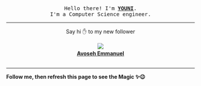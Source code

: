 <p align='center'>
    <samp>Hello there! I'm <b><a href='https://github.com/abdelyouni'>YOUNI</a></b>.<br>
        I'm a Computer Science engineer.
    </samp>
</p>
<hr>
<p align='center'>
    <span>Say hi ✋ to my new follower </span></br></br>
    <img src='https://itspot.ma/github/10deyon_avatar.png'><b></br>
    <a href='https://github.com/10deyon'>Avoseh Emmanuel</a></b></br></br>
</p>
<hr>
<b>Follow me, then refresh this page to see the Magic ✨😉</b>